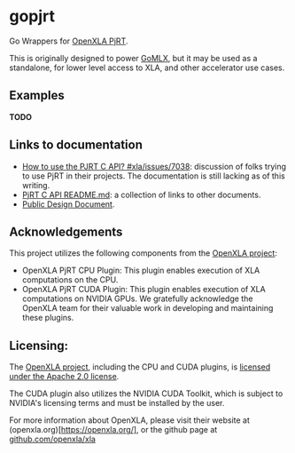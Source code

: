 # gopjrt

Go Wrappers for [OpenXLA PjRT](https://github.com/openxla/xla/tree/main/xla/pjrt).

This is originally designed to power [GoMLX](github.com/gomlx/gomlx), but it may be used as a standalone, for lower level access to XLA, and other accelerator use cases.

## Examples

**TODO**

## Links to documentation

* [How to use the PJRT C API? #xla/issues/7038](https://github.com/openxla/xla/issues/7038): discussion of folks trying to use PjRT in their projects. The documentation is still lacking as of this writing.
* [PjRT C API README.md](https://github.com/openxla/xla/blob/main/xla/pjrt/c/README.md): a collection of links to other documents.
* [Public Design Document](https://docs.google.com/document/d/1Qdptisz1tUPGn1qFAVgCV2omnfjN01zoQPwKLdlizas/edit).

## Acknowledgements
This project utilizes the following components from the [OpenXLA project](https://openxla.org/):

* OpenXLA PjRT CPU Plugin: This plugin enables execution of XLA computations on the CPU.
* OpenXLA PjRT CUDA Plugin: This plugin enables execution of XLA computations on NVIDIA GPUs.
We gratefully acknowledge the OpenXLA team for their valuable work in developing and maintaining these plugins.

## Licensing:

The [OpenXLA project](https://openxla.org/), including the CPU and CUDA plugins, is [licensed under the Apache 2.0 license](https://github.com/openxla/xla/blob/main/LICENSE).

The CUDA plugin also utilizes the NVIDIA CUDA Toolkit, which is subject to NVIDIA's licensing terms and must be installed by the user.

For more information about OpenXLA, please visit their website at (openxla.org)[https://openxla.org/], or the github page at [github.com/openxla/xla](https://github.com/openxla/xla)
